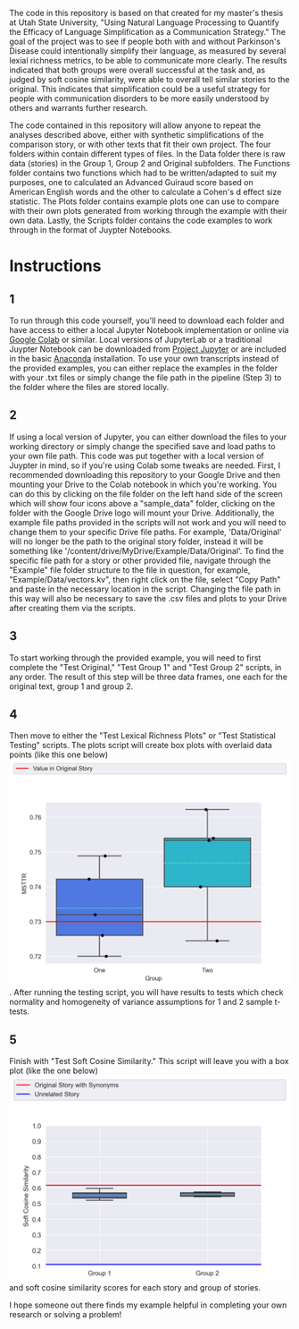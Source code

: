 The code in this repository is based on that created for my master's thesis at Utah State University, "Using Natural Language Processing to Quantify the Efficacy of Language Simplification as a Communication Strategy."  The goal of the project was to see if people both with and without Parkinson's Disease could intentionally simplify their language, as measured by several lexial richness metrics, to be able to communicate more clearly.  The results indicated that both groups were overall successful at the task and, as judged by soft cosine similarity, were able to overall tell similar stories to the original.  This indicates that simplification could be a useful strategy for people with communication disorders to be more easily understood by others and warrants further research.

The code contained in this repository will allow anyone to repeat the analyses described above, either with synthetic simplifications of the comparison story, or with other texts that fit their own project.  The four folders within contain different types of files.  In the Data folder there is raw data (stories) in the Group 1, Group 2 and Original subfolders.  The Functions folder contains two functions which had to be written/adapted to suit my purposes, one to calculated an Advanced Guiraud score based on American English words and the other to calculate a Cohen's d effect size statistic.  The Plots folder contains example plots one can use to compare with their own plots generated from working through the example with their own data.  Lastly, the Scripts folder contains the code examples to work through in the format of Juypter Notebooks.

# Instructions

## 1 
To run through this code yourself, you'll need to download each folder and have access to either a local Jupyter Notebook implementation or online via [Google Colab](https://colab.research.google.com/) or similar.  Local versions of JupyterLab or a traditional Juypter Notebook can be downloaded from [Project Jupyter](https://jupyter.org/) or are included in the basic [Anaconda](https://www.anaconda.com/) installation.  To use your own transcripts instead of the provided examples, you can either replace the examples in the folder with your .txt files or simply change the file path in the pipeline (Step 3) to the folder where the files are stored locally.

## 2 
If using a local version of Jupyter, you can either download the files to your working directory or simply change the specified save and load paths to your own file path.  This code was put together with a local version of Juypter in mind, so if you're using Colab some tweaks are needed.  First, I recommended downloading this repository to your Google Drive and then mounting your Drive to the Colab notebook in which you're working.  You can do this by clicking on the file folder on the left hand side of the screen which will show four icons above a "sample_data" folder, clicking on the folder with the Google Drive logo will mount your Drive.  Additionally, the example file paths provided in the scripts will not work and you will need to change them to your specific Drive file paths.  For example, 'Data/Original' will no longer be the path to the original story folder, instead it will be something like '/content/drive/MyDrive/Example/Data/Original'.  To find the specific file path for a story or other provided file, navigate through the "Example" file folder structure to the file in question, for example, "Example/Data/vectors.kv", then right click on the file, select "Copy Path" and paste in the necessary location in the script.  Changing the file path in this way will also be necessary to save the .csv files and plots to your Drive after creating them via the scripts.  

## 3 
To start working through the provided example, you will need to first complete the "Test Original," "Test Group 1" and "Test Group 2" scripts, in any order.  The result of this step will be three data frames, one each for the original text, group 1 and group 2.

## 4 
Then move to either the "Test Lexical Richness Plots" or "Test Statistical Testing" scripts.  The plots script will create box plots with overlaid data points (like this one below) ![box plot with points](https://github.com/bcnalley/lexical-simplification-nlp/blob/main/Plots/MSTTR_boxplot_points.png?raw=true).  After running the testing script, you will have results to tests which check normality and homogeneity of variance assumptions for 1 and 2 sample t-tests.

## 5 
Finish with "Test Soft Cosine Similarity."  This script will leave you with a box plot (like the one below) ![soft cosine similarity box plot](https://github.com/bcnalley/lexical-simplification-nlp/blob/main/Plots/SCS.png?raw=true) and soft cosine similarity scores for each story and group of stories.


I hope someone out there finds my example helpful in completing your own research or solving a problem!
